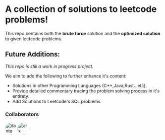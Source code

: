 # A collection of solutions to leetcode problems!
This repo contains both the **brute force** solution and the **optimized solution** to given leetcode problems.
## Future Additions:
*This repo is still a work in progress project.*

We aim to add the following to further enhance it's content:
- Solutions in other Programming Languages (C++,Java,Rust...etc).
- Provide detailed commentary tracing the problem solving process in it's entirety.
- Add Solutions to Leetcode's SQL problems.

### Collaborators

<p style="display: flex; flex-direction: row; flex-wrap: wrap; gap: 0;">
  <a href="https://github.com/othmanelfadil">
    <img src="https://github.com/othmanelfadil.png?size=40" width="40" alt="dante" style="border-radius: 50%; margin: 0; padding: 0;">
  </a>
  <a href="https://github.com/ahmedmakroum">
    <img src="https://github.com/ahmedmakroum.png?size=40" width="40" alt="arx" style="border-radius: 50%; margin: 0; padding: 0;">
  </a>
  </p>
